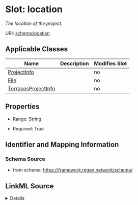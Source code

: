 

# Slot: location


_The location of the project._



URI: [schema:location](http://schema.org/location)



<!-- no inheritance hierarchy -->





## Applicable Classes

| Name | Description | Modifies Slot |
| --- | --- | --- |
| [ProjectInfo](ProjectInfo.md) |  |  no  |
| [File](File.md) |  |  no  |
| [TerrasosProjectInfo](TerrasosProjectInfo.md) |  |  no  |







## Properties

* Range: [String](String.md)

* Required: True





## Identifier and Mapping Information







### Schema Source


* from schema: https://framework.regen.network/schema/




## LinkML Source

<details>
```yaml
name: location
description: The location of the project.
from_schema: https://framework.regen.network/schema/
rank: 1000
slot_uri: schema:location
alias: location
domain_of:
- ProjectInfo
- File
range: string
required: true

```
</details>